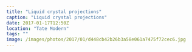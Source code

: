 ```yaml
---
title: "Liquid crystal projections"
caption: "Liquid crystal projections"
date: 2017-01-17T12:50Z
location: "Tate Modern"
tags: ""
image: /images/photos/2017/01/d448cb42b26b3a58e061a7475f72cec6.jpg
---
```

